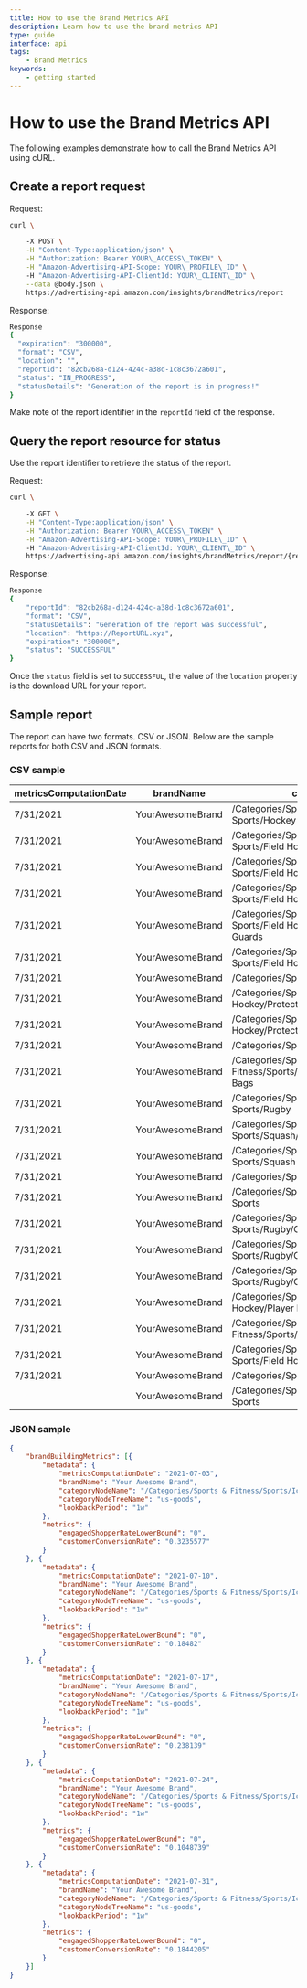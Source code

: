 ```yaml
---
title: How to use the Brand Metrics API
description: Learn how to use the brand metrics API
type: guide
interface: api
tags:
    - Brand Metrics
keywords:
    - getting started
---
```


# How to use the Brand Metrics API

The following examples demonstrate how to call the Brand Metrics API using cURL. 

## Create a report request

Request:

```bash
curl \

    -X POST \
    -H "Content-Type:application/json" \
    -H "Authorization: Bearer YOUR\_ACCESS\_TOKEN" \
    -H "Amazon-Advertising-API-Scope: YOUR\_PROFILE\_ID" \    
    -H "Amazon-Advertising-API-ClientId: YOUR\_CLIENT\_ID" \
    --data @body.json \
    https://advertising-api.amazon.com/insights/brandMetrics/report
```

Response:

```bash
Response
{
  "expiration": "300000",
  "format": "CSV",
  "location": "",
  "reportId": "82cb268a-d124-424c-a38d-1c8c3672a601",
  "status": "IN_PROGRESS",
  "statusDetails": "Generation of the report is in progress!"
}
```

Make note of the report identifier in the `reportId` field of the response.

## Query the report resource for status

Use the report identifier to retrieve the status of the report.

Request:

```bash
curl \

    -X GET \
    -H "Content-Type:application/json" \
    -H "Authorization: Bearer YOUR\_ACCESS\_TOKEN" \
    -H "Amazon-Advertising-API-Scope: YOUR\_PROFILE\_ID" \    
    -H "Amazon-Advertising-API-ClientId: YOUR\_CLIENT\_ID" \
    https://advertising-api.amazon.com/insights/brandMetrics/report/{reportId}
```

Response:

```bash
Response
{
    "reportId": "82cb268a-d124-424c-a38d-1c8c3672a601",
    "format": "CSV",
    "statusDetails": "Generation of the report was successful",
    "location": "https://ReportURL.xyz",
    "expiration": "300000",
    "status": "SUCCESSFUL"
}
```

Once the `status` field is set to `SUCCESSFUL`, the value of the `location` property is the download URL for your report.

## Sample report

The report can have two formats. CSV or JSON.  Below are the sample reports for both CSV and JSON formats.

### CSV sample

|metricsComputationDate	|brandName	|categoryNodeName	|categoryNodeTreeName	|customerConversionRate	|customerConversionRateCategoryMedian	|customerConversionRateCategoryTopPerformers	|engagedShopperRateLowerBound	|engagedShopperRateUpperBound	|engagedShopperRateCategoryMedianLowerBound	|engagedShopperRateCategoryMedianUpperBound	|engagedShopperRateCategoryTopPerformersLowerBound	|engagedShopperRateCategoryTopPerformersUpperBound	|newToBrandCustomerRate	|newToBrandCustomerRateCategoryMedian	|newToBrandCustomerRateCategoryTopPerformers	|brandedSearchesOnly	|brandedSearchesCategoryMedian	|brandedSearchesCategoryTopPerformers	|viewedDetailPageOnly	|viewedDetailPageCategoryMedian	|viewedDetailPageCategoryTopPerformers	|viewedDetailPageOnlyReturnOnEngagement	|viewedDetailPageROECategoryMedian	|viewedDetailPageROECategoryTopPerformers	|brandedSearchesAndDetailPageViews	|brandedSearchesAndDetailPageViewsCategoryMedian	|brandedSearchesAndDetailPageViewsCategoryTopPerformers	|brandedSearchesAndDetailPageViewsReturnOnEngagement	|brandedSearchesAndDetailPageViewsROECategoryMedian	|brandedSearchesAndDetailPageViewsROECategoryTopPerformers	|addToCarts	|addToCartsCategoryMedian	|addToCartsCategoryPerformers	|addToCartsReturnOnEngagement	|addToCartsROECategoryMedian	|addToCartsROECategoryTopPerformers	|brandCustomers	|brandCustomersCategoryMedian	|brandCustomersCategoryTopPerformers	|brandCustomersReturnOnEngagement	|brandCustomersROECategoryMedian	|brandCustomersROECategoryTopPerformers	|highValueCustomers	|highValueCustomersCategoryMedian	|highValueCustomersCategoryTopPerformers	|highValueCustomersReturnOnEngagement	|highValueCustomersROECategoryMedian	|highValueCustomersROECategoryTopPerformers	|awarenessIndex	|considerationIndex	|salesIndex	|
|---	|---	|---	|---	|---	|---	|---	|---	|---	|---	|---	|---	|---	|---	|---	|---	|---	|---	|---	|---	|---	|---	|---	|---	|---	|---	|---	|---	|---	|---	|---	|---	|---	|---	|---	|---	|---	|---	|---	|---	|---	|---	|---	|---	|---	|---	|---	|---	|---	|---	|---	|---	|
|7/31/2021	|YourAwesomeBrand	|/Categories/Sports & Fitness/Sports/Other Sports/Hockey	|us-goods	|0.11628	|0.13043	|0	|0	|5	|0	|5	|0	|0	|0.886	|0.944	|0	|71	|639	|0	|224	|205	|0	|0	|0.95122	|0	|12	|9	|0	|0	|0	|0	|30	|38	|0	|0	|2.056	|0	|31	|33	|0	|0	|0	|0	|4	|4	|0	|0	|0	|0	|N/A	|N/A	|N/A	|
|7/31/2021	|YourAwesomeBrand	|/Categories/Sports & Fitness/Sports/Other Sports/Field Hockey/Balls	|us-goods	|0.03571	|0.39452	|0	|0	|5	|10	|20	|0	|0	|1	|0.831	|0	|90	|254	|0	|24	|89	|0	|0	|0.33394	|0	|0	|3.5	|0	|0	|0	|0	|3	|28.5	|0	|0	|3.67477	|0	|0	|34	|0	|0	|0.30273	|0	|1	|4.5	|0	|0	|0	|0	|N/A	|N/A	|N/A	|
|7/31/2021	|YourAwesomeBrand	|/Categories/Sports & Fitness/Sports/Other Sports/Field Hockey/Player Equipment/Gloves	|us-goods	|0.3913	|0.2248	|0	|5	|10	|10	|20	|0	|0	|0.778	|0.7525	|0	|89	|688.5	|0	|10	|26	|0	|0	|0.62479	|0	|0	|2	|0	|0	|0	|0	|4	|6.5	|0	|0	|4.8994	|0	|8	|9	|0	|0	|0	|0	|1	|2.5	|0	|0	|0	|0	|N/A	|N/A	|N/A	|
|7/31/2021	|YourAwesomeBrand	|/Categories/Sports & Fitness/Sports/Other Sports/Field Hockey/Protective Gear	|us-goods	|0.21277	|0.2213	|0	|5	|10	|5	|10	|0	|0	|0.9	|0.9	|0	|79	|757	|0	|55	|55	|0	|0	|1.17679	|0	|8	|5	|0	|0	|0	|0	|11	|11	|0	|0	|1.69842	|0	|18	|15	|0	|0	|0	|0	|2	|2	|0	|0	|0	|0	|N/A	|N/A	|N/A	|
|7/31/2021	|YourAwesomeBrand	|/Categories/Sports & Fitness/Sports/Other Sports/Field Hockey/Protective Gear/Shin Guards	|us-goods	|0.21277	|0.3913	|0	|5	|10	|5	|10	|0	|0	|0.9	|0.9035	|0	|79	|840.5	|0	|55	|64.5	|0	|0	|1.4735	|0	|8	|5	|0	|0	|0	|0	|11	|11	|0	|0	|7.01121	|0	|18	|16.5	|0	|0	|0	|0	|1	|2	|0	|0	|0	|0	|N/A	|N/A	|N/A	|
|7/31/2021	|YourAwesomeBrand	|/Categories/Sports & Fitness/Sports/Other Sports/Field Hockey/Player Equipment/Sticks	|us-goods	|0.14286	|0.1125	|0	|5	|10	|5	|10	|0	|0	|1	|1	|0	|84	|1046	|0	|131	|109.5	|0	|0	|0.46382	|0	|3	|10.5	|0	|0	|0	|0	|13	|17	|0	|0	|1.72727	|0	|4	|11.5	|0	|0	|0	|0	|1	|2	|0	|0	|0	|0	|N/A	|N/A	|N/A	|
|7/31/2021	|YourAwesomeBrand	|/Categories/Sports & Fitness/Sports/Ice Hockey	|us-goods	|0.16442	|0.15293	|0.4577	|0	|5	|0	|5	|0	|5	|0.77	|0.909	|0	|61	|61.5	|56783.925	|260	|202.5	|1647.15	|0	|0.79164	|8.46689	|11	|6	|295.7	|0	|0	|19.90488	|39	|39	|428.425	|0	|4.66902	|46.22077	|54	|42	|498.025	|0	|1.60122	|17.87654	|7	|5	|55.65	|0	|0	|57.956	|N/A	|N/A	|N/A	|
|7/31/2021	|YourAwesomeBrand	|/Categories/Sports & Fitness/Sports/Ice Hockey/Protective Gear	|us-goods	|0.27692	|0.14286	|0	|0	|5	|0	|5	|0	|0	|0.556	|0.885	|0	|81	|252	|0	|38	|231	|0	|0	|0.81308	|0	|3	|10	|0	|0	|1.20806	|0	|6	|44	|0	|0	|3.9339	|0	|16	|45	|0	|0	|0	|0	|2	|5	|0	|0	|0	|0	|N/A	|N/A	|N/A	|
|7/31/2021	|YourAwesomeBrand	|/Categories/Sports & Fitness/Sports/Ice Hockey/Protective Gear/Shin Guards	|us-goods	|0.27692	|0.19444	|0	|5	|10	|10	|20	|0	|0	|0.556	|0.857	|0	|81	|1621	|0	|38	|38	|0	|0	|1.36121	|0	|3	|3	|0	|0	|0	|0	|6	|12	|0	|0	|0	|0	|16	|10	|0	|0	|0	|0	|2	|2	|0	|0	|0	|0	|N/A	|N/A	|N/A	|
|7/31/2021	|YourAwesomeBrand	|/Categories/Sports & Fitness/Sports/Lacrosse	|us-goods	|0.14286	|0.135	|0	|0	|5	|0	|5	|10	|20	|0.974	|0.924	|1	|66	|137.5	|63498.17	|314	|233	|1844.49	|0	|1.38325	|9.8099	|13	|12.5	|224.68	|0	|0	|43.2834	|47	|56	|491.045	|0	|5.36049	|44.44481	|34	|53	|762.705	|0	|1.84421	|58.80889	|4	|6	|86.15	|0	|0	|62.1725	|N/A	|N/A	|N/A	|
|7/31/2021	|YourAwesomeBrand	|/Categories/Sports & Fitness/Sports/Lacrosse/Accessories/Equipment Bags	|us-goods	|0.09511	|0.14381	|0	|20	|30	|10	|20	|0	|0	|0.971	|0.887	|0	|66	|198	|0	|279	|201	|0	|0	|1.01248	|0	|13	|6.5	|0	|0	|1.25	|0	|41	|33	|0	|0	|8.21512	|0	|31	|27	|0	|0	|0.58317	|0	|4	|3.5	|0	|0	|0	|0	|N/A	|N/A	|N/A	|
|7/31/2021	|YourAwesomeBrand	|/Categories/Sports & Fitness/Sports/Other Sports/Rugby	|us-goods	|0.44118	|0.11594	|0	|0	|5	|0	|5	|0	|0	|0.667	|0.91	|0	|84	|153	|0	|12	|258	|0	|0	|0.11423	|0	|0	|4	|0	|0	|0	|0	|7	|44	|0	|0	|0	|0	|13	|33	|0	|0	|0	|0	|2	|4	|0	|0	|0	|0	|N/A	|N/A	|N/A	|
|7/31/2021	|YourAwesomeBrand	|/Categories/Sports & Fitness/Tennis & Racquet Sports/Squash/Racquets	|us-goods	|0.11628	|0.12897	|0	|5	|10	|30	|40	|0	|0	|0.9	|0.8405	|0	|72	|2962.5	|0	|56	|275	|0	|0	|3.40512	|0	|16	|41.5	|0	|0	|8.76774	|0	|4	|44	|0	|0	|33.34794	|0	|9	|39	|0	|0	|31.57797	|0	|1	|5	|0	|0	|19.83333	|0	|N/A	|N/A	|N/A	|
|7/31/2021	|YourAwesomeBrand	|/Categories/Sports & Fitness/Tennis & Racquet Sports/Squash	|us-goods	|0.11207	|0.13131	|0	|0	|5	|5	|10	|0	|0	|0.846	|0.8735	|0	|68	|333	|0	|80	|308.5	|0	|0	|0.72368	|0	|18	|23.5	|0	|0	|0.99022	|0	|5	|34.5	|0	|0	|7.05969	|0	|11	|49	|0	|0	|2.78274	|0	|2	|5.5	|0	|0	|0	|0	|N/A	|N/A	|N/A	|
|7/31/2021	|YourAwesomeBrand	|/Categories/Sports & Fitness/Sports	|us-goods	|0.13071	|0.14324	|0.36264	|0	|5	|0	|5	|0	|5	|0.854	|0.938	|0	|40	|49.5	|73295.82	|575	|695.5	|13753.385	|1.7146	|0.75931	|12.70545	|21	|7	|1658.25	|6.77	|0	|34.92388	|89	|143.5	|3434.51	|8.59571	|3.20752	|59.22438	|92	|121	|3903.85	|4.71447	|1.2651	|26.94545	|11	|14	|435.74	|11.998	|0	|74.13692	|N/A	|N/A	|N/A	|
|7/31/2021	|YourAwesomeBrand	|/Categories/Sports & Fitness/Tennis & Racquet Sports	|us-goods	|0.11207	|0.13821	|0.37093	|0	|5	|0	|5	|0	|0	|0.846	|0.939	|0	|68	|66	|47720.12	|80	|692	|0	|0	|0.20443	|7.53868	|18	|6	|1589.11	|0	|0	|23.20542	|5	|137	|0	|0	|3.92289	|28.69498	|11	|106	|0	|0	|0.11022	|45.07288	|2	|12	|0	|0	|0	|85.31	|N/A	|N/A	|N/A	|
|7/31/2021	|YourAwesomeBrand	|/Categories/Sports & Fitness/Sports/Other Sports/Rugby/Clothing	|us-goods	|0.44118	|0.15019	|0	|0	|5	|0	|5	|0	|0	|0.667	|0.88	|0	|84	|178	|0	|12	|184	|0	|0	|0	|0	|0	|4	|0	|0	|0	|0	|7	|44	|0	|0	|2.586	|0	|13	|27	|0	|0	|0	|0	|2	|4	|0	|0	|0	|0	|N/A	|N/A	|N/A	|
|7/31/2021	|YourAwesomeBrand	|/Categories/Sports & Fitness/Sports/Other Sports/Rugby/Clothing/Men	|us-goods	|0.44118	|0.15019	|0	|0	|5	|0	|5	|0	|0	|0.667	|0.885	|0	|84	|176	|0	|12	|178	|0	|0	|0	|0	|0	|3	|0	|0	|0	|0	|7	|50	|0	|0	|0	|0	|13	|27	|0	|0	|0	|0	|2	|4	|0	|0	|0	|0	|N/A	|N/A	|N/A	|
|7/31/2021	|YourAwesomeBrand	|/Categories/Sports & Fitness/Sports/Other Sports/Rugby/Clothing/Men/Socks	|us-goods	|0.44118	|N/A	|0	|60	|80	|N/A	|N/A	|0	|0	|0.667	|N/A	|0	|84	|N/A	|0	|12	|N/A	|0	|0	|N/A	|0	|0	|N/A	|0	|0	|N/A	|0	|7	|N/A	|0	|0	|N/A	|0	|13	|N/A	|0	|0	|N/A	|0	|2	|N/A	|0	|0	|N/A	|0	|N/A	|N/A	|N/A	|
|7/31/2021	|YourAwesomeBrand	|/Categories/Sports & Fitness/Sports/Ice Hockey/Player Equipment	|us-goods	|0.34783	|0.09756	|0	|0	|5	|5	|10	|0	|0	|0.688	|0.857	|0	|84	|1950	|0	|21	|162	|0	|0	|0.61204	|0	|0	|27	|0	|0	|0	|0	|9	|28	|0	|0	|4.03824	|0	|14	|45	|0	|0	|0	|0	|2	|5	|0	|0	|0	|0	|N/A	|N/A	|N/A	|
|7/31/2021	|YourAwesomeBrand	|/Categories/Sports & Fitness/Sports/Lacrosse/Accessories	|us-goods	|0.09511	|0.16488	|0	|5	|10	|5	|10	|0	|0	|0.971	|0.8475	|0	|66	|254	|0	|279	|122.5	|0	|0	|1.1146	|0	|13	|10	|0	|0	|0.55556	|0	|41	|30.5	|0	|0	|8.00635	|0	|31	|45	|0	|0	|1.15275	|0	|4	|5	|0	|0	|0	|0	|N/A	|N/A	|N/A	|
|7/31/2021	|YourAwesomeBrand	|/Categories/Sports & Fitness/Sports/Other Sports/Field Hockey/Player Equipment	|us-goods	|0.08046	|0.1158	|0	|5	|10	|5	|10	|0	|0	|0.857	|1	|0	|83	|874	|0	|140	|100.5	|0	|0	|0.3125	|0	|3	|6	|0	|0	|0	|0	|17	|16.5	|0	|0	|2.05794	|0	|12	|13.5	|0	|0	|0	|0	|2	|2	|0	|0	|0	|0	|N/A	|N/A	|N/A	|
|7/31/2021	|YourAwesomeBrand	|/Categories/Sports & Fitness	|us-goods	|0.12885	|0.1158	|0.31967	|0	|5	|0	|5	|0	|5	|0.846	|0.943	|0	|18	|30	|17936.06	|658	|1152	|19605.99	|1.48434	|0.6011	|9.51179	|39	|9	|1854.87	|5.7545	|0	|27.82146	|94	|201	|0	|10.1137	|3.51739	|43.15696	|105	|156	|3839.695	|5.5614	|1.19101	|31.44083	|12	|18	|429.98	|12	|0.50297	|104.03482	|N/A	|N/A	|N/A	|
|	|YourAwesomeBrand	|/Categories/Sports & Fitness/Sports/Other Sports	|us-goods	|0.14815	|0.13131	|0.37792	|0	|5	|0	|5	|0	|5	|0.854	|0.937	|0	|69	|54	|39976.455	|232	|249.5	|1796.84	|0	|0.44727	|6.84569	|8	|3	|319.075	|0	|0	|14.49356	|36	|45	|404.675	|0	|2.73539	|37.67465	|43	|36.5	|420.78	|0	|0	|19.20021	|5	|5	|47.06	|0	|0	|69.54465	|N/A	|N/A	|N/A	|

### JSON sample

```JSON
{
    "brandBuildingMetrics": [{
        "metadata": {
            "metricsComputationDate": "2021-07-03",
            "brandName": "Your Awesome Brand",
            "categoryNodeName": "/Categories/Sports & Fitness/Sports/Ice Hockey",
            "categoryNodeTreeName": "us-goods",
            "lookbackPeriod": "1w"
        },
        "metrics": {
            "engagedShopperRateLowerBound": "0",
            "customerConversionRate": "0.3235577"
        }
    }, {
        "metadata": {
            "metricsComputationDate": "2021-07-10",
            "brandName": "Your Awesome Brand",
            "categoryNodeName": "/Categories/Sports & Fitness/Sports/Ice Hockey",
            "categoryNodeTreeName": "us-goods",
            "lookbackPeriod": "1w"
        },
        "metrics": {
            "engagedShopperRateLowerBound": "0",
            "customerConversionRate": "0.18482"
        }
    }, {
        "metadata": {
            "metricsComputationDate": "2021-07-17",
            "brandName": "Your Awesome Brand",
            "categoryNodeName": "/Categories/Sports & Fitness/Sports/Ice Hockey",
            "categoryNodeTreeName": "us-goods",
            "lookbackPeriod": "1w"
        },
        "metrics": {
            "engagedShopperRateLowerBound": "0",
            "customerConversionRate": "0.238139"
        }
    }, {
        "metadata": {
            "metricsComputationDate": "2021-07-24",
            "brandName": "Your Awesome Brand",
            "categoryNodeName": "/Categories/Sports & Fitness/Sports/Ice Hockey",
            "categoryNodeTreeName": "us-goods",
            "lookbackPeriod": "1w"
        },
        "metrics": {
            "engagedShopperRateLowerBound": "0",
            "customerConversionRate": "0.1048739"
        }
    }, {
        "metadata": {
            "metricsComputationDate": "2021-07-31",
            "brandName": "Your Awesome Brand",
            "categoryNodeName": "/Categories/Sports & Fitness/Sports/Ice Hockey",
            "categoryNodeTreeName": "us-goods",
            "lookbackPeriod": "1w"
        },
        "metrics": {
            "engagedShopperRateLowerBound": "0",
            "customerConversionRate": "0.1844205"
        }
    }]
}
```
